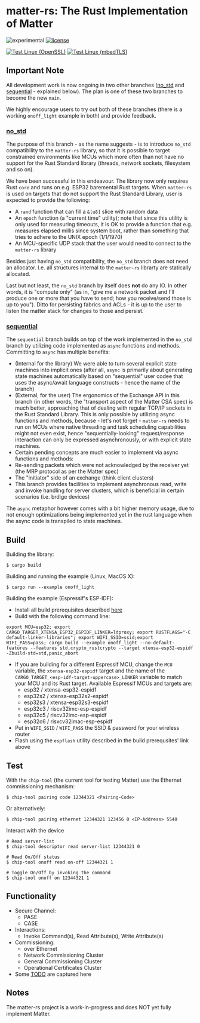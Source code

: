 # matter-rs: The Rust Implementation of Matter

![experimental](https://img.shields.io/badge/status-Experimental-red) [![license](https://img.shields.io/badge/license-Apache2-green.svg)](https://raw.githubusercontent.com/project-chip/matter-rs/main/LICENSE)

[![Test Linux (OpenSSL)](https://github.com/project-chip/matter-rs/actions/workflows/test-linux-openssl.yml/badge.svg)](https://github.com/project-chip/matter-rs/actions/workflows/test-linux-openssl.yml)
[![Test Linux (mbedTLS)](https://github.com/project-chip/matter-rs/actions/workflows/test-linux-mbedtls.yml/badge.svg)](https://github.com/project-chip/matter-rs/actions/workflows/test-linux-mbedtls.yml)

## Important Note

All development work is now ongoing in two other branches ([no_std](https://github.com/project-chip/matter-rs/tree/no_std) and [sequential](https://github.com/project-chip/matter-rs/tree/sequential) - explained below). The plan is one of these two branches to become the new `main`.

We highly encourage users to try out both of these branches (there is a working `onoff_light` example in both) and provide feedback.

### [no_std](https://github.com/project-chip/matter-rs/tree/no_std)

The purpose of this branch - as the name suggests - is to introduce `no_std` compatibility to the `matter-rs` library, so that it is possible to target constrained environments like MCUs which more often than not have no support for the Rust Standard library (threads, network sockets, filesystem and so on).

We have been successful in this endeavour. The library now only requires Rust `core` and runs on e.g. ESP32 baremental Rust targets.
When `matter-rs` is used on targets that do not support the Rust Standard Library, user is expected to provide the following:

- A `rand` function that can fill a `&[u8]` slice with random data
- An `epoch` function (a "current time" utility); note that since this utility is only used for measuring timeouts, it is OK to provide a function that e.g. measures elapsed millis since system boot, rather than something that tries to adhere to the UNIX epoch (1/1/1970)
- An MCU-specific UDP stack that the user would need to connect to the `matter-rs` library

Besides just having `no_std` compatibility, the `no_std` branch does not need an allocator. I.e. all structures internal to the `matter-rs` librarty are statically allocated.

Last but not least, the `no_std` branch by itself does **not** do any IO. In other words, it is "compute only" (as in, "give me a network packet and I'll produce one or more that you have to send; how you receive/send those is up to you"). Ditto for persisting fabrics and ACLs - it is up to the user to listen the matter stack for changes to those and persist.

### [sequential](https://github.com/project-chip/matter-rs/tree/sequential)

The `sequential` branch builds on top of the work implemented in the `no_std` branch by utilizing code implemented as `async` functions and methods. Committing to `async` has multiple benefits:

- (Internal for the library) We were able to turn several explicit state machines into implicit ones (after all, `async` is primarily about generating state machines automatically based on "sequential" user codee that uses the async/await language constructs - hence the name of the branch)
- (External, for the user) The ergonomics of the Exchange API in this branch (in other words, the "transport aspect of the Matter CSA spec) is much better, approaching that of dealing with regular TCP/IP sockets in the Rust Standard Library. This is only possible by utilizing async functions and methods, because - let's not forget - `matter-rs` needs to run on MCUs where native threading and task scheduling capabilities might not even exist, hence "sequentially-looking" request/response interaction can only be expressed asynchronously, or with explicit state machines.
- Certain pending concepts are much easier to implement via async functions and methods:
- Re-sending packets which were not acknowledged by the receiver yet (the MRP protocol as per the Matter spec)
- The "initiator" side of an exchange (think client clusters)
- This branch provides facilities to implement asynchronous read, write and invoke handling for server clusters, which is beneficial in certain scenarios (i.e. brdige devices)

The `async` metaphor however comes with a bit higher memory usage, due to not enough optimizations being implemented yet in the rust language when the async code is transpiled to state machines.

## Build

Building the library:

```
$ cargo build
```

Building and running the example (Linux, MacOS X):

```
$ cargo run --example onoff_light
```

Building the example (Espressif's ESP-IDF):
* Install all build prerequisites described [here](https://github.com/esp-rs/esp-idf-template#prerequisites)
* Build with the following command line:
```
export MCU=esp32; export CARGO_TARGET_XTENSA_ESP32_ESPIDF_LINKER=ldproxy; export RUSTFLAGS="-C default-linker-libraries"; export WIFI_SSID=ssid;export WIFI_PASS=pass; cargo build --example onoff_light --no-default-features --features std,crypto_rustcrypto --target xtensa-esp32-espidf -Zbuild-std=std,panic_abort
```
* If you are building for a different Espressif MCU, change the `MCU` variable, the `xtensa-esp32-espidf` target and the name of the `CARGO_TARGET_<esp-idf-target-uppercase>_LINKER` variable to match your MCU and its Rust target. Available Espressif MCUs and targets are:
  * esp32 / xtensa-esp32-espidf
  * esp32s2 / xtensa-esp32s2-espidf
  * esp32s3 / xtensa-esp32s3-espidf
  * esp32c3 / riscv32imc-esp-espidf
  * esp32c5 / riscv32imc-esp-espidf
  * esp32c6 / risxcv32imac-esp-espidf
* Put in `WIFI_SSID` / `WIFI_PASS` the SSID & password for your wireless router
* Flash using the `espflash` utility described in the build prerequsites' link above

## Test

With the `chip-tool` (the current tool for testing Matter) use the Ethernet commissioning mechanism:

```
$ chip-tool pairing code 12344321 <Pairing-Code>
```

Or alternatively:

```
$ chip-tool pairing ethernet 12344321 123456 0 <IP-Address> 5540
```

Interact with the device

```
# Read server-list
$ chip-tool descriptor read server-list 12344321 0

# Read On/Off status
$ chip-tool onoff read on-off 12344321 1

# Toggle On/Off by invoking the command
$ chip-tool onoff on 12344321 1
```

## Functionality

- Secure Channel:
  - PASE
  - CASE
- Interactions:
  - Invoke Command(s), Read Attribute(s), Write Attribute(s)
- Commissioning:
  - over Ethernet
  - Network Commissioning Cluster
  - General Commissioning Cluster
  - Operational Certificates Cluster
- Some [TODO](TODO.md) are captured here

## Notes

The matter-rs project is a work-in-progress and does NOT yet fully implement Matter.
